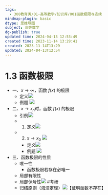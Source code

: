 ```yaml
---
tags:
  - 300教育类/01-高等数学/知识库/001函数极限与连续
mindmap-plugin: basic
dtype: 思维导图
subject: 高等数学
dg-publish: true
updated time: 2024-04-13 12:53:49
created time: 2023-11-14 13:29:41
created: 2023-11-14T13:29
updated: 2024-04-13T12:54
---
```

# 1.3 函数极限
- 一、$x\to\infty$，函数 $f(x)$ ​​​​的极限  
	- 定义![](https://api2.mubu.com/v3/document_image/96c72afc-090c-444b-bbaf-39b49bf45e1e-26626835.jpg)  
	- 例题 ![](https://api2.mubu.com/v3/document_image/4b3fbb41-6c1b-4e84-bec8-db75149a62b2-26626835.jpg)  
- 二、$x\to x_n$ ​​时，函数 $f(x)$ ​​​​的极限
	- 引例![](https://api2.mubu.com/v3/document_image/7286fdc3-c025-4638-abd2-e7ea64cf0053-26626835.jpg)
	- 1. 定义![](https://api2.mubu.com/v3/document_image/828ffcce-2a4d-43a1-8f1a-55a5eb43ae7c-26626835.jpg)
	- 2. $x\to x_0$ ![](https://api2.mubu.com/v3/document_image/24b8fdc0-9fff-4e0a-bdee-66e66d5dd8a1-26626835.jpg)
		- 定义![](https://api2.mubu.com/v3/document_image/13beedf1-378f-4084-96c4-7bde07458e5f-26626835.jpg)
		- 例题 ![](https://api2.mubu.com/v3/document_image/8ce41b34-5ca7-414a-ab89-585f687fc9db-26626835.jpg)
- 三、函数极限的性质  
	- 唯一性  
		- 函数极限若存在必唯一
	- 局部有限性  
	- 局部保号性![](https://api2.mubu.com/v3/document_image/8904a701-662e-47a1-a3ed-13f1059396c1-26626835.jpg) #考研
	- 归结原则（海涅定理）![](https://api2.mubu.com/v3/document_image/65e0aaed-be93-4cf9-9b0e-d73a88a13ab4-26626835.jpg)【证明函数不存在】  